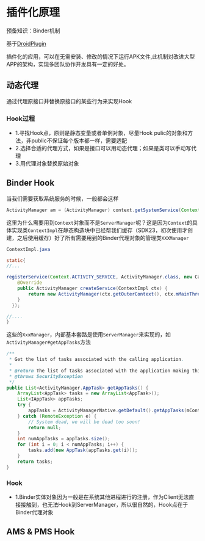 # 插件化原理

预备知识：Binder机制

基于[DroidPlugin](https://github.com/DroidPluginTeam/DroidPlugin)

插件化的应用，可以在无需安装、修改的情况下运行APK文件,此机制对改进大型APP的架构，实现多团队协作开发具有一定的好处。

## 动态代理

通过代理原接口并替换原接口的某些行为来实现Hook

### Hook过程

- 1.寻找Hook点，原则是静态变量或者单例对象，尽量Hook pulic的对象和方法，非public不保证每个版本都一样，需要适配
- 2.选择合适的代理方式，如果是接口可以用动态代理；如果是类可以手动写代理
- 3.用代理对象替换原始对象

## Binder Hook

当我们需要获取系统服务的时候，一般都会这样

```java
ActivityManager am = (ActivityManager) context.getSystemService(Context.ACTIVITY_SERVICE)
```

这里为什么需要用到`Context`对象而不是`ServerManager`呢？这是因为`Context`的具体实现类`ContextImpl`在静态构造块中已经帮我们缓存（SDK23，初次使用才创建，之后使用缓存）好了所有需要用到的Binder代理对象的管理类`XXXManager`

```java
ContextImpl.java

static{
//...

registerService(Context.ACTIVITY_SERVICE, ActivityManager.class, new CachedServiceFetcher<ActivityManager>() {
    @Override
    public ActivityManager createService(ContextImpl ctx) {
        return new ActivityManager(ctx.getOuterContext(), ctx.mMainThread.getHandler());
    }
  });

//....
}
```

这些的`XxxManager`，内部基本套路是使用`ServerManager`来实现的，如`ActivityManager#getAppTasks`方法

```java
/**
 * Get the list of tasks associated with the calling application.
 *
 * @return The list of tasks associated with the application making this call.
 * @throws SecurityException
 */
public List<ActivityManager.AppTask> getAppTasks() {
    ArrayList<AppTask> tasks = new ArrayList<AppTask>();
    List<IAppTask> appTasks;
    try {
        appTasks = ActivityManagerNative.getDefault().getAppTasks(mContext.getPackageName()); //ActivityManagerNative屏蔽与ServerManager打交道的过程
    } catch (RemoteException e) {
        // System dead, we will be dead too soon!
        return null;
    }
    int numAppTasks = appTasks.size();
    for (int i = 0; i < numAppTasks; i++) {
        tasks.add(new AppTask(appTasks.get(i)));
    }
    return tasks;
}
```

### Hook

- 1.Binder实体对象因为一般是在系统其他进程进行的注册，作为Client无法直接接触到，也无法Hook到ServerManager，所以很自然的，Hook点在于Binder代理对象

## AMS & PMS Hook

